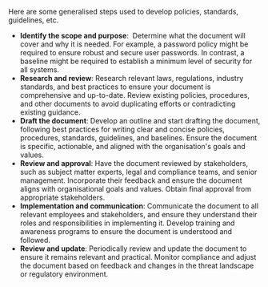Here are some generalised steps used to develop policies, standards, guidelines, etc.

- **Identify the scope and purpose**:  Determine what the document will cover and why it is needed. For example, a password policy might be required to ensure robust and secure user passwords. In contrast, a baseline might be required to establish a minimum level of security for all systems.
- **Research and review**: Research relevant laws, regulations, industry standards, and best practices to ensure your document is comprehensive and up-to-date. Review existing policies, procedures, and other documents to avoid duplicating efforts or contradicting existing guidance.
- **Draft the document**: Develop an outline and start drafting the document, following best practices for writing clear and concise policies, procedures, standards, guidelines, and baselines. Ensure the document is specific, actionable, and aligned with the organisation's goals and values.
- **Review and approval**: Have the document reviewed by stakeholders, such as subject matter experts, legal and compliance teams, and senior management. Incorporate their feedback and ensure the document aligns with organisational goals and values. Obtain final approval from appropriate stakeholders.
- **Implementation and communication**: Communicate the document to all relevant employees and stakeholders, and ensure they understand their roles and responsibilities in implementing it. Develop training and awareness programs to ensure the document is understood and followed.
- **Review and update**: Periodically review and update the document to ensure it remains relevant and practical. Monitor compliance and adjust the document based on feedback and changes in the threat landscape or regulatory environment.